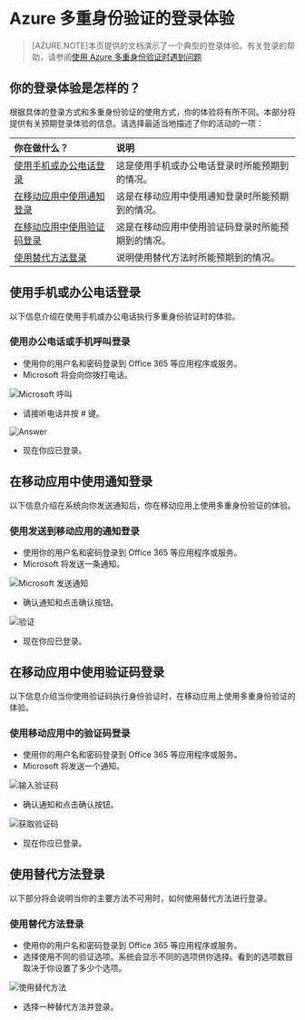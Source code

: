 <properties 
	pageTitle="使用 Azure Multi-Factor Authentication 时的 Azure MFA 登录体验" 
	description="本页将会提供有关可在哪个位置查看 Azure MFA 支持的各种登录方法的指导。" 
	services="multi-factor-authentication" 
	documentationCenter="" 
	authors="billmath" 
	manager="stevenpo" 
	editor="curtland"/>

<tags 
	ms.service="multi-factor-authentication" 
	ms.date="10/15/2015" 
	wacn.date="12/17/2015"/>

# Azure 多重身份验证的登录体验
> [AZURE.NOTE]本页提供的文档演示了一个典型的登录体验。有关登录的帮助，请参阅[使用 Azure 多重身份验证时遇到问题](multi-factor-authentication-end-user-manage-settings.md)



## 你的登录体验是怎样的？
根据具体的登录方式和多重身份验证的使用方式，你的体验将有所不同。本部分将提供有关预期登录体验的信息。请选择最适当地描述了你的活动的一项：


你在做什么？|说明
:------------- | :------------- | 
[使用手机或办公电话登录](#signing-in-with-mobile-or-office-phone) | 这是使用手机或办公电话登录时所能预期到的情况。
[在移动应用中使用通知登录](#signing-in-with-the-mobile-app-using-notification) | 这是在移动应用中使用通知登录时所能预期到的情况。
[在移动应用中使用验证码登录](#signing-in-with-the-mobile-app-using-verification-code)|这是在移动应用中使用验证码登录时所能预期到的情况。
[使用替代方法登录](#signing-in-with-an-alternate-method)|说明使用替代方法时所能预期到的情况。

## 使用手机或办公电话登录

以下信息介绍在使用手机或办公电话执行多重身份验证时的体验。

### 使用办公电话或手机呼叫登录

- 使用你的用户名和密码登录到 Office 365 等应用程序或服务。
- Microsoft 将会向你拨打电话。

![Microsoft 呼叫](./media/multi-factor-authentication-end-user-signin-phone/call.png)

- 请接听电话并按 # 键。

![Answer](./media/multi-factor-authentication-end-user-signin-phone/phone.png)

- 现在你应已登录。</li>

## 在移动应用中使用通知登录

以下信息介绍在系统向你发送通知后，你在移动应用上使用多重身份验证的体验。

### 使用发送到移动应用的通知登录

- 使用你的用户名和密码登录到 Office 365 等应用程序或服务。
- Microsoft 将发送一条通知。

![Microsoft 发送通知](./media/multi-factor-authentication-end-user-signin-app-notify/notify.png)


- 确认通知和点击确认按钮。

![验证](./media/multi-factor-authentication-end-user-signin-app-notify/phone.png)


- 现在你应已登录。


## 在移动应用中使用验证码登录

以下信息介绍当你使用验证码执行身份验证时，在移动应用上使用多重身份验证的体验。

### 使用移动应用中的验证码登录

- 使用你的用户名和密码登录到 Office 365 等应用程序或服务。
- Microsoft 将发送一个通知。

![输入验证码](./media/multi-factor-authentication-end-user-signin-app-verify/verify.png)

- 确认通知和点击确认按钮。

![获取验证码](./media/multi-factor-authentication-end-user-signin-app-verify/phone.png)

- 现在你应已登录。


## 使用替代方法登录


以下部分将会说明当你的主要方法不可用时，如何使用替代方法进行登录。

### 使用替代方法登录

- 使用你的用户名和密码登录到 Office 365 等应用程序或服务。
- 选择使用不同的验证选项。系统会显示不同的选项供你选择。看到的选项数目取决于你设置了多少个选项。

![使用替代方法](./media/multi-factor-authentication-end-user-signin-alt/alt.png)

- 选择一种替代方法并登录。

<!---HONumber=Mooncake_1207_2015-->